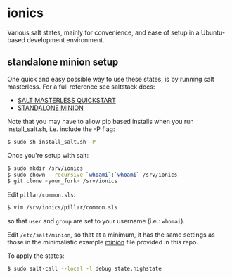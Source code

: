 # ionics
Various salt states, mainly for convenience, and ease of setup in a Ubuntu-
based development environment.

## standalone minion setup

One quick and easy possible way to use these states, is by running salt
masterless. For a full reference see saltstack docs:

* [SALT MASTERLESS QUICKSTART](https://docs.saltstack.com/en/latest/topics/tutorials/quickstart.html)
* [STANDALONE MINION](https://docs.saltstack.com/en/latest/topics/tutorials/standalone_minion.html)

Note that you may have to allow pip based installs when you run
install_salt.sh, i.e. include the -P flag:

```bash
$ sudo sh install_salt.sh -P
```

Once you're setup with salt:

```bash
$ sudo mkdir /srv/ionics
$ sudo chown --recursive `whoami`:`whoami` /srv/ionics
$ git clone <your_fork> /srv/ionics
```

Edit `pillar/common.sls`:

```bash
$ vim /srv/ionics/pillar/common.sls
```

so that `user` and `group` are set to your username (i.e.: `whomai`).

Edit `/etc/salt/minion`, so that at a minimum, it has the same settings as
those in the minimalistic example [minion](minion) file provided in this repo.

To apply the states:

```bash
$ sudo salt-call --local -l debug state.highstate
```
